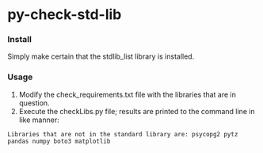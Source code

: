 # py-check-std-lib

### Install
Simply make certain that the stdlib_list library is installed.

### Usage
1. Modify the check_requirements.txt file with the libraries that are in question.
2. Execute the checkLibs.py file; results are printed to the command line in like manner:

`
Libraries that are not in the standard library are:
psycopg2
pytz
pandas
numpy
boto3
matplotlib
`
